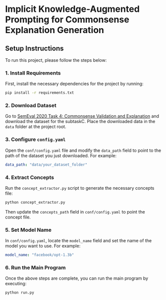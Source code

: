 # Implicit Knowledge-Augmented Prompting for Commonsense Explanation Generation
## Setup Instructions

To run this project, please follow the steps below:
### 1. Install Requirements

First, install the necessary dependencies for the project by running:
```bash
pip install -r requirements.txt
```
### 2. Download Dataset

Go to [SemEval 2020 Task 4: Commonsense Validation and Explanation](https://github.com/wangcunxiang/SemEval2020-Task4-Commonsense-Validation-and-Explanation) and download the dataset for the subtaskC. Place the downloaded data in the `data` folder at the project root.

### 3. Configure `config.yaml`

Open the `conf/config.yaml` file and modify the `data_path` field to point to the path of the dataset you just downloaded. For example:

```yaml
data_path: "data/your_dataset_folder"
```
### 4. Extract Concepts

Run the `concept_extractor.py` script to generate the necessary concepts file:

```bash
python concept_extractor.py
```

Then update the `concepts_path` field in `conf/config.yaml` to point the concept file. 

### 5. Set Model Name

In `conf/config.yaml`, locate the `model_name` field and set the name of the model you want to use. For example:

```yaml
model_name: "facebook/opt-1.3b"
```
### 6. Run the Main Program

Once the above steps are complete, you can run the main program by executing:

```bash
python run.py
